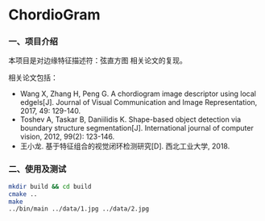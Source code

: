 # ChordioGram

### 一、项目介绍

本项目是对边缘特征描述符：弦直方图 相关论文的复现。

相关论文包括：

+ Wang X, Zhang H, Peng G. A chordiogram image descriptor using local  edgels[J]. Journal of Visual Communication and Image Representation,  2017, 49: 129-140.
+ Toshev A, Taskar B, Daniilidis K. Shape-based object detection via  boundary structure segmentation[J]. International journal of computer  vision, 2012, 99(2): 123-146.
+ 王小龙. 基于特征组合的视觉闭环检测研究[D]. 西北工业大学, 2018.

### 二、使用及测试

```bash
mkdir build && cd build
cmake ..
make
../bin/main ../data/1.jpg ../data/2.jpg
```

